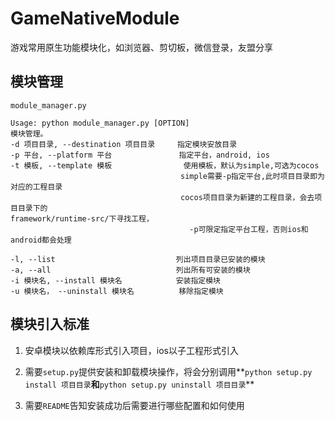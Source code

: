 # GameNativeModule
游戏常用原生功能模块化，如浏览器、剪切板，微信登录，友盟分享



## 模块管理

`module_manager.py`

```
Usage: python module_manager.py [OPTION] 
模块管理。
-d 项目目录, --destination 项目目录		指定模块安放目录
-p 平台, --platform 平台               指定平台，android, ios
-t 模板, --template 模板             	使用模板，默认为simple,可选为cocos
                                      simple需要-p指定平台,此时项目目录即为对应的工程目录
                                      cocos项目目录为新建的工程目录，会去项目目录下的											    framework/runtime-src/下寻找工程，
                                        -p可限定指定平台工程，否则ios和android都会处理
                                      
-l, --list                           列出项目目录已安装的模块
-a, --all                            列出所有可安装的模块
-i 模块名, --install 模块名            安装指定模块
-u 模块名， --uninstall 模块名          移除指定模块
```





## 模块引入标准

1. 安卓模块以依赖库形式引入项目，ios以子工程形式引入

2. 需要`setup.py`提供安装和卸载模块操作，将会分别调用**`python setup.py install 项目目录`**和**`python setup.py uninstall 项目目录`**
3. 需要`README`告知安装成功后需要进行哪些配置和如何使用